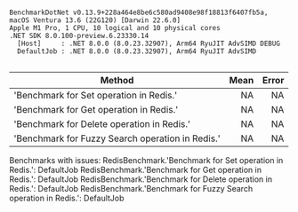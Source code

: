 ```

BenchmarkDotNet v0.13.9+228a464e8be6c580ad9408e98f18813f6407fb5a, macOS Ventura 13.6 (22G120) [Darwin 22.6.0]
Apple M1 Pro, 1 CPU, 10 logical and 10 physical cores
.NET SDK 8.0.100-preview.6.23330.14
  [Host]     : .NET 8.0.0 (8.0.23.32907), Arm64 RyuJIT AdvSIMD DEBUG
  DefaultJob : .NET 8.0.0 (8.0.23.32907), Arm64 RyuJIT AdvSIMD


```
| Method                                           | Mean | Error |
|------------------------------------------------- |-----:|------:|
| &#39;Benchmark for Set operation in Redis.&#39;          |   NA |    NA |
| &#39;Benchmark for Get operation in Redis.&#39;          |   NA |    NA |
| &#39;Benchmark for Delete operation in Redis.&#39;       |   NA |    NA |
| &#39;Benchmark for Fuzzy Search operation in Redis.&#39; |   NA |    NA |

Benchmarks with issues:
  RedisBenchmark.'Benchmark for Set operation in Redis.': DefaultJob
  RedisBenchmark.'Benchmark for Get operation in Redis.': DefaultJob
  RedisBenchmark.'Benchmark for Delete operation in Redis.': DefaultJob
  RedisBenchmark.'Benchmark for Fuzzy Search operation in Redis.': DefaultJob
